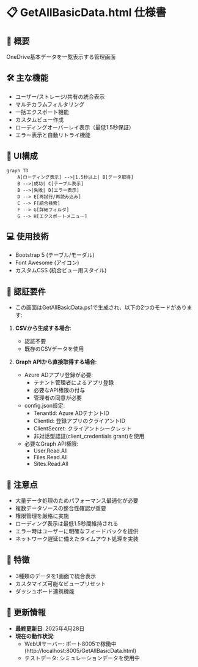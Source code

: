 # 📋 GetAllBasicData.html 仕様書

## 🌟 概要
OneDrive基本データを一覧表示する管理画面

## 🛠️ 主な機能
- ユーザー/ストレージ/共有の統合表示
- マルチカラムフィルタリング
- 一括エクスポート機能
- カスタムビュー作成
- ローディングオーバーレイ表示（最低1.5秒保証）
- エラー表示と自動リトライ機能

## 🎨 UI構成
```mermaid
graph TD
    A[ローディング表示] -->|1.5秒以上| B[データ取得]
    B -->|成功| C[テーブル表示]
    B -->|失敗| D[エラー表示]
    D --> E[再試行/再読み込み]
    C --> F[統合検索]
    F --> G[詳細フィルタ]
    G --> H[エクスポートメニュー]
```

## 💻 使用技術
- Bootstrap 5 (テーブル/モーダル)
- Font Awesome (アイコン)
- カスタムCSS (統合ビュー用スタイル)

## 🔐 認証要件
- この画面はGetAllBasicData.ps1で生成され、以下の2つのモードがあります:

1. **CSVから生成する場合**:
   - 認証不要
   - 既存のCSVデータを使用

2. **Graph APIから直接取得する場合**:
   - Azure ADアプリ登録が必要:
     - テナント管理者によるアプリ登録
     - 必要なAPI権限の付与
     - 管理者の同意が必要
   - config.json設定:
     - TenantId: Azure ADテナントID
     - ClientId: 登録アプリのクライアントID
     - ClientSecret: クライアントシークレット
     - 非対話型認証(client_credentials grant)を使用
   - 必要なGraph API権限:
     - User.Read.All
     - Files.Read.All
     - Sites.Read.All

## 🚨 注意点
- 大量データ処理のためパフォーマンス最適化が必要
- 複数データソースの整合性確認が重要
- 権限管理を厳格に実施
- ローディング表示は最低1.5秒間維持される
- エラー時はユーザーに明確なフィードバックを提供
- ネットワーク遅延に備えたタイムアウト処理を実装

## 🎯 特徴
- 3種類のデータを1画面で統合表示
- カスタマイズ可能なビュープリセット
- ダッシュボード連携機能

## 📅 更新情報
- **最終更新日**: 2025年4月28日
- **現在の動作状況**:
  - WebUIサーバー: ポート8005で稼働中 (http://localhost:8005/GetAllBasicData.html)
  - テストデータ: シミュレーションデータを使用中
